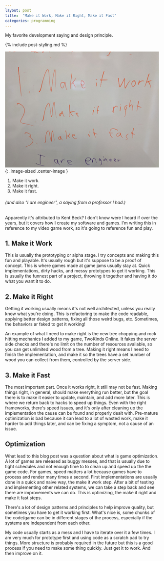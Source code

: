 ```yaml
---
layout: post
title:  "Make it Work, Make it Right, Make it Fast"
categories: programming
---
```


My favorite development saying and design principle.

{% include post-styling.md %}

![make it work](/assets/img/posts/makeit/whiteboardwords.jpg){: .image-sized .center-image } 


1. Make it work.
1. Make it right.
1. Make it fast.

###### (and also "I are engineer", a saying from a professor I had.)  



Apparently it's attributed to Kent Beck? I don't know were I heard if over the years, but it covers how I create my software and games. 
I'm writing this in reference to my video game work, so it's going to reference fun and play. 


## 1. Make it Work

This is usually the prototyping or alpha stage. I try concepts and making this fun and playable. It's usually rough but it's suppose to be a proof of concept.
This is where games made at game jams usually stay at. Quick implementations, dirty hacks, and messy prototypes to get it working.
This is usually the funnest part of a project, throwing it together and having it do what you want it to do.

## 2. Make it Right

Getting it working usually means it's not well architected, unless you really know what you're doing.
This is refactoring to make the code readable, applying better design patterns, fixing all those weird bugs, etc.
Sometimes, the behaviors ar faked to get it working!

An example of what I need to make right is the new tree chopping and rock hitting mechanics I added to my game, TwoKinds Online.
It fakes the server side checks and there's no limit on the number of resources available, so you can get unlimited wood from a tree. 
Making it right means I need to finish the implementation, and make it so the trees have a set number of wood you can collect from them, controlled by the server side.

## 3. Make it Fast

The most important part. Once it works right, it still may not be fast. 
Making things right, in general, should make everything run better, but the goal there is to make it easier to update, maintain, and add more later.
This is where we return back to hacks to speed up things. 
Even with the right frameworks, there's speed issues, and it's only after cleaning up the implementation the cause can be found and properly dealt with. 
Pre-mature optimization is bad because it can lead to a lot of wasted work, make it harder to add things later, and can be fixing a symptom, not a cause of an issue.


## Optimization
What lead to this blog post was a question about what is game optimization.
A lot of games are released as buggy messes, and that is usually due to tight schedules and not enough time to to clean up and speed up the the game code.
For games, speed matters a lot because games have to process and render many times a second.
First implementations are usually done in a quick and naive way, the make it work step.
After a bit of testing and implementing other related systems, we can take a step back and see there are improvements we can do. 
This is optimizing, the make it right and make it fast steps.


There's a lot of design patterns and principles to help improve quality, but sometimes you have to get it working first. 
What's nice is, some chunks of the code/game can be in different stages of the process, especially if the systems are independent from each other.


My code usually starts as a mess and I have to iterate over it a few times. 
I am very much for prototype first and using code as a scratch pad to try things.
More structure is probably required in the future but this is a good process if you need to make some thing quickly. 
Just get it to work. And then improve on it.
